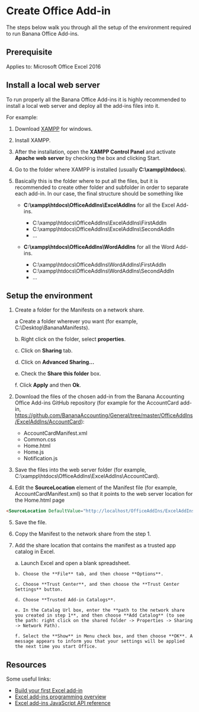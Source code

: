 # Create Office Add-in
The steps below walk you through all the setup of the environment required to run Banana Office Add-ins.

## Prerequisite
Applies to: Microsoft Office Excel 2016

## Install a local web server
To run properly all the Banana Office Add-ins it is highly recommended to install a local web server and deploy all the add-ins files into it.

For example:

1.	Download [XAMPP](https://www.apachefriends.org/index.html) for windows.

2.	Install XAMPP.

3.	After the installation, open the **XAMPP Control Panel** and activate **Apache web server** by checking the box and clicking Start.

4.	Go to the folder where XAMPP is installed (usually **C:\xampp\htdocs**).

5.	Basically this is the folder where to put all the files, but it is recommended to create other folder and subfolder in order to separate each add-in. In our case, the final structure should be something like
	* **C:\xampp\htdocs\OfficeAddIns\ExcelAddIns** for all the Excel Add-ins.
		* C:\xampp\htdocs\OfficeAddIns\ExcelAddIns\FirstAddIn
		* C:\xampp\htdocs\OfficeAddIns\ExcelAddIns\SecondAddIn
		* ...
 
	* **C:\xampp\htdocs\OfficeAddIns\WordAddIns** for all the Word Add-ins.
		* C:\xampp\htdocs\OfficeAddIns\WordAddIns\FirstAddIn
		* C:\xampp\htdocs\OfficeAddIns\WordAddIns\SecondAddIn
		* ...

## Setup the environment
1.	Create a folder for the Manifests on a network share.

	a	Create a folder wherever you want (for example, C:\Desktop\BananaManifests).
	
    b.	Right click on the folder, select **properties**.
    
	c.	Click on **Sharing** tab.
    
	d.	Click on **Advanced Sharing...**
    
	e.	Check the **Share this folder** box.
    
	f.	Click **Apply** and then **Ok**.
    
2.	Download the files of the chosen add-in from the Banana Accounting Office Add-ins GitHub repository (for example for the AccountCard add-in, https://github.com/BananaAccounting/General/tree/master/OfficeAddIns/ExcelAddIns/AccountCard):
	
	* AccountCardManifest.xml
	* Common.css
	* Home.html
	* Home.js
	* Notification.js


3.	Save the files into the web server folder (for example, C:\xampp\htdocs\OfficeAddIns\ExcelAddIns\AccountCard).
4.	Edit the **SourceLocation** element of the Manifest file (for example, AccountCardManifest.xml) so that it points to the web server location for the Home.html page

```html
<SourceLocation DefaultValue="http://localhost/OfficeAddIns/ExcelAddIns/AccountCard/Home.html"/>
```
5.	Save the file.
6.	Copy the Manifest to the network share from the step 1.
7.	Add the share location that contains the manifest as a trusted app catalog in Excel.
	
	a. Launch Excel and open a blank spreadsheet.
    
    	b. Choose the **File** tab, and then choose **Options**.

    	c. Choose **Trust Center**, and then choose the **Trust Center Settings** button.

    	d. Choose **Trusted Add-in Catalogs**.

    	e. In the Catalog Url box, enter the **path to the network share you created in step 1**, and then choose **Add Catalog** (to see the path: right click on the shared folder -> Properties -> Sharing -> Network Path).

    	f. Select the **Show** in Menu check box, and then choose **OK**. A message appears to inform you that your settings will be applied the next time you start Office.

## Resources
Some useful links:
* [Build your first Excel add-in](https://msdn.microsoft.com/en-us/library/office/mt616491.aspx)
* [Excel add-ins programming overview](https://msdn.microsoft.com/en-us/library/office/mt616487.aspx)
* [Excel add-ins JavaScript API reference](https://msdn.microsoft.com/en-us/library/office/mt616490.aspx)


